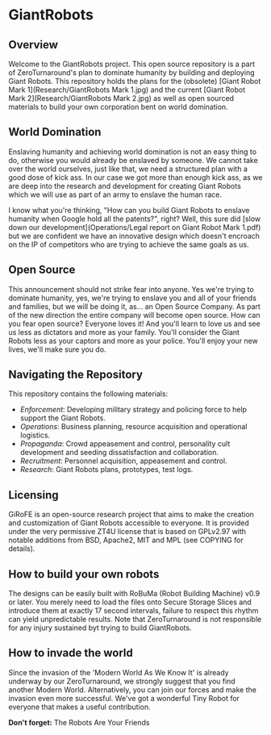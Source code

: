 GiantRobots
===========

Overview
--------

Welcome to the GiantRobots project. This open source repository is a part of ZeroTurnaround's plan to dominate humanity by building and deploying Giant Robots. This repository holds the plans for the (obsolete) [Giant Robot Mark 1](Research/GiantRobots Mark 1.jpg) and the current [Giant Robot Mark 2](Research/GiantRobots Mark 2.jpg) as well as open sourced materials to build your own corporation bent on world domination.

World Domination
----------------

Enslaving humanity and achieving world domination is not an easy thing to do, otherwise you would already be enslaved by someone. We cannot take over the world ourselves, just like that, we need a structured plan with a good dose of kick ass. In our case we got more than enough kick ass, as we are deep into the research and development for creating Giant Robots which we will use as part of an army to enslave the human race. 

I know what you're thinking, "How can you build Giant Robots to enslave humanity when Google hold all the patents?", right? Well, this sure did [slow down our development](Operations/Legal report on Giant Robot Mark 1.pdf) but we are confident we have an innovative design which doesn't encroach on the IP of competitors who are trying to achieve the same goals as us.

Open Source
---------------------------------------

This announcement should not strike fear into anyone. Yes we're trying to dominate humanity, yes, we're trying to enslave you and all of your friends and families, but we will be doing it, as… an Open Source Company. As part of the new direction the entire company will become open source. How can you fear open source? Everyone loves it! And you'll learn to love us and see us less as dictators and more as your family. You'll consider the Giant Robots less as your captors and more as your police. You'll enjoy your new lives, we'll make sure you do.

Navigating the Repository
-------------------------

This repository contains the following materials:

* *Enforcement*: Developing military strategy and policing force to help support the Giant Robots.
* *Operations*: Business planning, resource acquisition and operational logistics.
* *Propaganda*: Crowd appeasement and control, personality cult development and seeding dissatisfaction and collaboration.
* *Recruitment*: Personnel acquisition, appeasement and control.
* *Research*: Giant Robots plans, prototypes, test logs.

Licensing
---------

GiRoFE is an open-source research project that aims to make the creation and customization of Giant Robots accessible to everyone. It is provided under the very permissive ZT4U license that is based on GPLv2.97 with notable additions from BSD, Apache2, MIT and MPL (see COPYING for details).

How to build your own robots
----------------------------

The designs can be easily built with RoBuMa (Robot Building Machine) v0.9 or later. You merely need to load the files onto Secure Storage Slices and introduce them at exactly 17 second intervals, failure to respect this rhythm can yield unpredictable results. Note that ZeroTurnaround is not responsible for any injury sustained byt trying to build GiantRobots.

How to invade the world
-----------------------

Since the invasion of the 'Modern World As We Know It' is already underway by our ZeroTurnaround, we strongly suggest that you find another Modern World. Alternatively, you can join our forces and make the invasion even more successful. We've got a wonderful Tiny Robot for everyone that makes a useful contribution.

**Don't forget:** The Robots Are Your Friends
